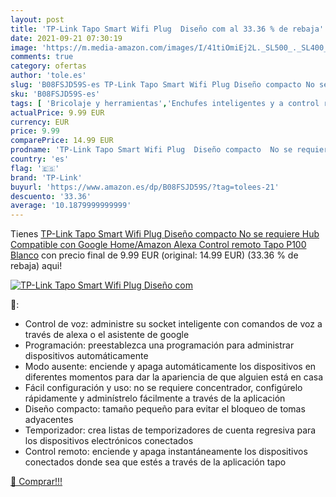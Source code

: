 ```yaml
---
layout: post
title: 'TP-Link Tapo Smart Wifi Plug  Diseño com al 33.36 % de rebaja'
date: 2021-09-21 07:30:19
image: 'https://m.media-amazon.com/images/I/41tiOmiEj2L._SL500_._SL400_.jpg'
comments: true
category: ofertas
author: 'tole.es'
slug: 'B08FSJD59S-es TP-Link Tapo Smart Wifi Plug Diseño compacto No se...'
sku: 'B08FSJD59S-es'
tags: [ 'Bricolaje y herramientas','Enchufes inteligentes y a control remoto','Enchufes y accesorios','Instalación eléctrica','alexa','google','home','tp-link', ]
actualPrice: 9.99 EUR
currency: EUR
price: 9.99
comparePrice: 14.99 EUR
prodname: 'TP-Link Tapo Smart Wifi Plug  Diseño compacto  No se requiere Hub  Compatible con Google Home/Amazon Alexa  Control remoto   Tapo P100   Blanco'
country: 'es'
flag: '🇪🇸'
brand: 'TP-Link'
buyurl: 'https://www.amazon.es/dp/B08FSJD59S/?tag=tolees-21'
descuento: '33.36'
average: '10.1879999999999'
---
```


Tienes [TP-Link Tapo Smart Wifi Plug  Diseño compacto  No se requiere Hub  Compatible con Google Home/Amazon Alexa  Control remoto   Tapo P100   Blanco](https://www.amazon.es/dp/B08FSJD59S/?tag=tolees-21) con precio final de  9.99 EUR (original: 14.99 EUR) (33.36 %  de rebaja) aqui!

[![TP-Link Tapo Smart Wifi Plug  Diseño com](https://m.media-amazon.com/images/I/41tiOmiEj2L._SL500_._SL400_.jpg)](https://www.amazon.es/dp/B08FSJD59S/?tag=tolees-21)

🔎:

- Control de voz: administre su socket inteligente con comandos de voz a través de alexa o el asistente de google
- Programación: preestablezca una programación para administrar dispositivos automáticamente
- Modo ausente: enciende y apaga automáticamente los dispositivos en diferentes momentos para dar la apariencia de que alguien está en casa
- Fácil configuración y uso: no se requiere concentrador, configúrelo rápidamente y adminístrelo fácilmente a través de la aplicación
- Diseño compacto: tamaño pequeño para evitar el bloqueo de tomas adyacentes
- Temporizador: crea listas de temporizadores de cuenta regresiva para los dispositivos electrónicos conectados
- Control remoto: enciende y apaga instantáneamente los dispositivos conectados donde sea que estés a través de la aplicación tapo

[🛒 Comprar!!!](https://www.amazon.es/dp/B08FSJD59S/?tag=tolees-21)
